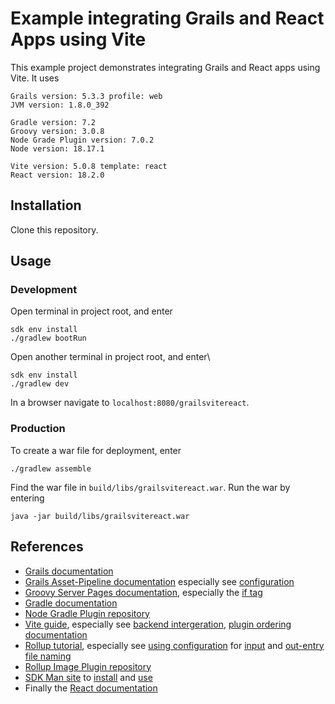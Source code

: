 # Example integrating Grails and React Apps using Vite
This example project demonstrates integrating Grails and React apps using Vite. It uses
```
Grails version: 5.3.3 profile: web
JVM version: 1.8.0_392

Gradle version: 7.2
Groovy version: 3.0.8
Node Grade Plugin version: 7.0.2
Node version: 18.17.1

Vite version: 5.0.8 template: react
React version: 18.2.0
```
## Installation
Clone this repository.
## Usage
### Development
Open terminal in project root, and enter
```
sdk env install
./gradlew bootRun
```
Open another terminal in project root, and enter\
```
sdk env install
./gradlew dev
```
In a browser navigate to `localhost:8080/grailsvitereact`.
### Production
To create a war file for deployment, enter
```
./gradlew assemble
```
Find the war file in `build/libs/grailsvitereact.war`. Run the war by entering
```
java -jar build/libs/grailsvitereact.war
```
## References
- [Grails documentation](https://docs.grails.org/5.3.3/guide/single.html)
- [Grails Asset-Pipeline documentation](http://www.asset-pipeline.com/manual/index.html) especially see [configuration](http://www.asset-pipeline.com/manual/index.html#configuration)
- [Groovy Server Pages documentation](https://gsp.grails.org/latest/guide/index.html), especially the [if tag](https://gsp.grails.org/latest/ref/Tags/if.html)
- [Gradle documentation](https://docs.gradle.org/7.2/userguide/userguide.html)
- [Node Gradle Plugin repository](https://github.com/node-gradle/gradle-node-plugin?tab=readme-ov-file)
- [Vite guide](https://vitejs.dev/guide/), especially see [backend intergeration](https://vitejs.dev/guide/backend-integration.html), [plugin ordering documentation](https://vitejs.dev/guide/api-plugin.html#plugin-ordering)
- [Rollup tutorial](https://rollupjs.org/tutorial/), especially see [using configuration](https://rollupjs.org/tutorial/#using-config-files) for [input](https://rollupjs.org/configuration-options/#input) and [out-entry file naming](https://rollupjs.org/configuration-options/#output-entryfilenames)
- [Rollup Image Plugin repository](https://github.com/rollup/plugins/tree/master/packages/image)
- [SDK Man site](https://sdkman.io/) to [install](https://sdkman.io/install) and [use](https://sdkman.io/usage)
- Finally the [React documentation](https://react.dev/learn)
